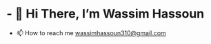 <!DOCTYPE>
<H1>- 👋 Hi There, <strong>I’m Wassim Hassoun</strong></h1>

- 📫 How to reach me wassimhassoun310@gmail.com

<!---
wass-21/wass-21 is a ✨ special ✨ repository because its `README.md` (this file) appears on your GitHub profile.
You can click the Preview link to take a look at your changes.
--->
